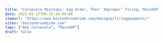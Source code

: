 ```yaml
---
title: "Carnevale Missteps: Gag Order, Then’ Improper’ Firing, MassGOP Former Employees File for Damages"
date: 2023-03-17T08:32:24-04:00
itemurl: "https://www.bostonbroadside.com/massgop/firingpayments/"
sites: "bostonbroadside.com"
tags: ["Amy Carnevale", "MassGOP"]
draft: false
---
```


